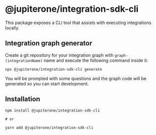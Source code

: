 # @jupiterone/integration-sdk-cli

This package exposes a CLI tool that assists with executing integrations
locally.

## Integration graph generator

Create a git repository for your integration graph with
`graph-(integrationName)` name and execute the following command inside it:

```
npx @jupiterone/integration-sdk-cli generate
```

You will be prompted with some questions and the graph code will be generated so
you can start development.

## Installation

```
npm install @jupiterone/integration-sdk-cli

# or

yarn add @jupiterone/integration-sdk-cli
```
